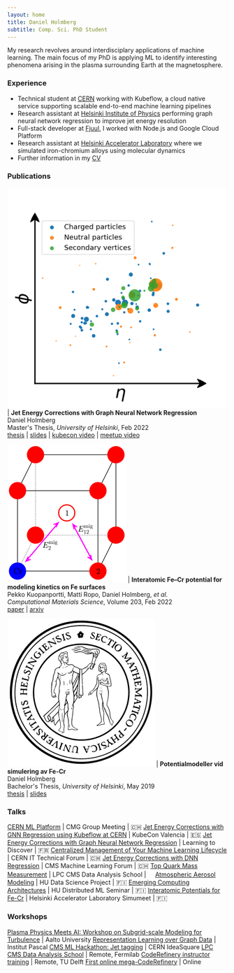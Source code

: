 ```yaml
---
layout: home
title: Daniel Holmberg
subtitle: Comp. Sci. PhD Student
---
```


My research revolves around interdisciplary applications of machine learning. The main focus of my PhD is applying ML to identify interesting phenomena arising in the plasma surrounding Earth at the magnetosphere.

### Experience

- Technical student at [CERN](https://home.cern) working with Kubeflow, a cloud native service supporting scalable end-to-end machine learning pipelines
- Research assistant at [Helsinki Institute of Physics](https://hip.fi) performing graph neural network regression to improve jet energy resolution
- Full-stack developer at [Fjuul](https://fjuul.com), I worked with Node.js and Google Cloud Platform
- Research assistant at [Helsinki Accelerator Laboratory](https://helsinki.fi/en/researchgroups/helsinki-accelerator-laboratory) where we simulated iron-chromium alloys using molecular dynamics
- Further information in my [CV](assets/holmberg_daniel_cv.pdf)

### Publications

![article](assets/img/particle_cloud_simple.png) | **Jet Energy Corrections with Graph Neural Network Regression** <br> Daniel Holmberg <br> Master's Thesis, _University of Helsinki_, Feb 2022 <br> [thesis](assets/msc_thesis.pdf) \| [slides](https://indico.ijclab.in2p3.fr/event/5999/timetable/#32-jet-energy-corrections-with) \| [kubecon video](https://youtu.be/iqbsbXZDjs8) | [meetup video](https://youtu.be/AWZT9ZYgohY)

![article](assets/img/fecr_migration.png) | **Interatomic Fe–Cr potential for modeling kinetics on Fe surfaces** <br> Pekko Kuopanportti, Matti Ropo, Daniel Holmberg, _et al._ <br> _Computational Materials Science_, Volume 203, Feb 2022 <br> [paper](https://doi.org/10.1016/j.commatsci.2021.110840) \| [arxiv](https://arxiv.org/abs/2105.12859)

![article](assets/img/sectio_physica.png) | **Potentialmodeller vid simulering av Fe-Cr** <br> Daniel Holmberg <br> Bachelor's Thesis, _University of Helsinki_, May 2019 <br> [thesis](assets/bsc_thesis.pdf) \| [slides](assets/slides/fecr_simumeet19.pdf)

### Talks

[CERN ML Platform](assets/slides/jec_kubeflow_cmg22.pdf) | CMG Group Meeting | :switzerland:
[Jet Energy Corrections with GNN Regression using Kubeflow at CERN](https://kccnceu2022.sched.com/event/ytqv/jet-energy-corrections-with-gnn-regression-using-kubeflow-at-cern-daniel-holmberg-dejan-golubovic-cern) | KubeCon Valencia | :es:
[Jet Energy Corrections with Graph Neural Network Regression](https://indico.ijclab.in2p3.fr/event/5999/timetable/#32-jet-energy-corrections-with) | Learning to Discover | :fr:
[Centralized Management of Your Machine Learning Lifecycle](assets/slides/kubeflow_ittf21.pdf) | CERN IT Technical Forum | :switzerland:
[Jet Energy Corrections with DNN Regression](assets/slides/jec_dnn_cms21.pdf) | CMS Machine Learning Forum | :switzerland: 
[Top Quark Mass Measurement](assets/slides/top_mass_das21.pdf) | LPC CMS Data Analysis School | ㅤ
[Atmospheric Aerosol Modeling](assets/slides/aerosol_modeling_hu20.pdf) | HU Data Science Project | :finland:
[Emerging Computing Architectures](assets/slides/emerging_architectures_hu20.pdf) | HU Distributed ML Seminar | :finland:
[Interatomic Potentials for Fe-Cr](assets/slides/fecr_simumeet19.pdf) | Helsinki Accelerator Laboratory Simumeet | :finland:

### Workshops

[Plasma Physics Meets AI: Workshop on Subgrid-scale Modeling for Turbulence](https://wiki.aalto.fi/display/astroAI) | Aalto University
[Representation Learning over Graph Data](https://indico.ijclab.in2p3.fr/event/5999/timetable/#day-2022-04-19) | Institut Pascal
[CMS ML Hackathon: Jet tagging](https://indico.cern.ch/event/1079395) | CERN IdeaSquare 
[LPC CMS Data Analysis School](https://indico.cern.ch/event/966368) | Remote, Fermilab 
[CodeRefinery instructor training](https://coderefinery.github.io/2020-06-24-instructor-training) | Remote, TU Delft 
[First online mega-CodeRefinery](https://coderefinery.github.io/2020-05-25-online/#helpers) | Online
